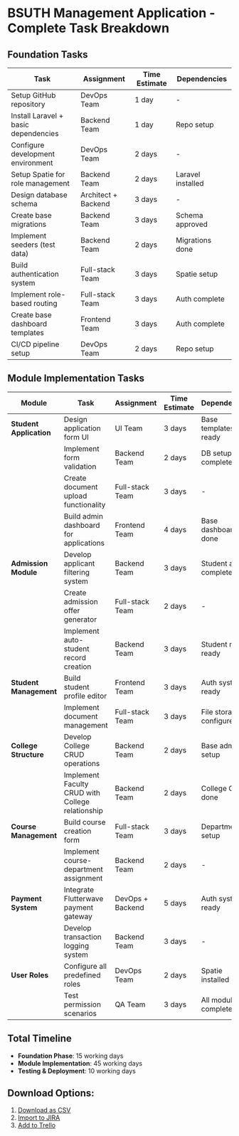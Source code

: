 # BSUTH Management Application - Complete Task Breakdown

## Foundation Tasks

| Task                                      | Assignment               | Time Estimate | Dependencies |
|-------------------------------------------|--------------------------|---------------|--------------|
| Setup GitHub repository                   | DevOps Team             | 1 day         | -            |
| Install Laravel + basic dependencies      | Backend Team            | 1 day         | Repo setup   |
| Configure development environment         | DevOps Team             | 2 days        | -            |
| Setup Spatie for role management          | Backend Team            | 2 days        | Laravel installed |
| Design database schema                    | Architect + Backend     | 3 days        | -            |
| Create base migrations                    | Backend Team            | 3 days        | Schema approved |
| Implement seeders (test data)             | Backend Team            | 2 days        | Migrations done |
| Build authentication system               | Full-stack Team         | 3 days        | Spatie setup |
| Implement role-based routing              | Full-stack Team         | 3 days        | Auth complete |
| Create base dashboard templates           | Frontend Team           | 3 days        | Auth complete |
| CI/CD pipeline setup                      | DevOps Team             | 2 days        | Repo setup   |

## Module Implementation Tasks

| Module                      | Task                                                                 | Assignment               | Time Estimate | Dependencies |
|-----------------------------|----------------------------------------------------------------------|--------------------------|---------------|--------------|
| **Student Application**     | Design application form UI                                          | UI Team                  | 3 days        | Base templates ready |
|                             | Implement form validation                                           | Backend Team             | 2 days        | DB setup complete |
|                             | Create document upload functionality                                | Full-stack Team          | 3 days        | - |
|                             | Build admin dashboard for applications                              | Frontend Team            | 4 days        | Base dashboard done |
| **Admission Module**        | Develop applicant filtering system                                  | Backend Team             | 3 days        | Student apps complete |
|                             | Create admission offer generator                                    | Full-stack Team          | 2 days        | - |
|                             | Implement auto-student record creation                              | Backend Team             | 3 days        | Student model ready |
| **Student Management**      | Build student profile editor                                        | Frontend Team            | 3 days        | Auth system ready |
|                             | Implement document management                                       | Full-stack Team          | 3 days        | File storage configured |
| **College Structure**       | Develop College CRUD operations                                     | Backend Team             | 2 days        | Base admin setup |
|                             | Implement Faculty CRUD with College relationship                    | Backend Team             | 2 days        | College CRUD done |
| **Course Management**       | Build course creation form                                          | Full-stack Team          | 3 days        | Department setup |
|                             | Implement course-department assignment                              | Backend Team             | 2 days        | - |
| **Payment System**          | Integrate Flutterwave payment gateway                               | DevOps + Backend         | 5 days        | Auth system ready |
|                             | Develop transaction logging system                                  | Backend Team             | 3 days        | - |
| **User Roles**              | Configure all predefined roles                                      | DevOps Team              | 2 days        | Spatie installed |
|                             | Test permission scenarios                                          | QA Team                  | 3 days        | All modules complete |

## Total Timeline
- **Foundation Phase**: 15 working days
- **Module Implementation**: 45 working days
- **Testing & Deployment**: 10 working days

## Download Options:
1. [Download as CSV](#)
2. [Import to JIRA](#)
3. [Add to Trello](#)
